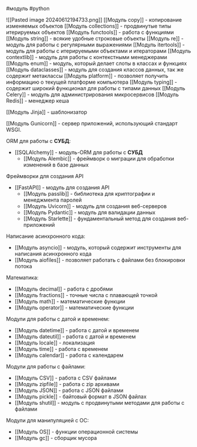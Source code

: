#модуль #python 

![[Pasted image 20240612194733.png]]
[[Модуль copy]] - копирование изменяемых объектов
[[Модуль collections]] - продвинутые типы итерируемых объектов
[[Модуль funсtools]] - работа с функциями
[[Модуль string]] - всякие удобные строковые объекты
[[Модуль re]] - модуль для работы с регулярными выражениями
[[Модуль itertools]] - модуль для работы с итерируемыми объектами и итераторами
[[Модуль contextlib]] - модуль для работы с контекстными менеджерами
[[Модуль enum]] - модуль, который делает слоты в классах и функциях
[[Модуль dataclasses]] - модуль для создания классов данных, так же содержит метаклассы
[[Модуль platform]] - позволяет получить информацию о текущей платформе компьютера
[[Модуль typing]] - содержит широкий функционал для работы с типами данных
[[Модуль Celery]] - модуль для администрирования микросервисов
[[Модуль Redis]] - менеджер кеша

[[Модуль Jinja]] - шаблонизатор

[[Модуль Gunicorn]] - сервер приложений, использующий стандарт WSGI.

ORM для работы с **СУБД**:
- [[SQLAlchemy]] - модуль-ORM для работы с **СУБД**
	- [[Модуль Alembic]] - фреймворк о миграции для обработки изменений в базе данных

 Фреймворки для создания API
- [[FastAPI]] - модуль для создания API
	- [[Модуль passlib]] - библиотека для криптографии и менеджмента паролей
	- [[Модуль Uvicorn]] - модуль для создания веб-серверов
	- [[Модуль Pydantic]] - модуль для валидации данных
	- [[Модуль Starlette]] - фундаментальный метод для создания веб-приложений

Написание асинхронного кода:
- [[Модуль asyncio]] - модуль, который содержит инструменты для написания асинхронного кода
- [[Модуль aiofiles]] - позволяет работать с файлами без блокировки потока

Математика:
- [[Модуль decimal]] - работа с дробями
- [[Модуль fractions]] - точные числа с плавающей точкой
- [[Модуль math]] - математические функции
- [[Модуль operator]] - математические функции

Модули для работы с датой и временем:
- [[Модуль datetime]] - работа с датой и временем
- [[Модуль dateutil]] - работа с датой и временем
- [[Модуль locale]] - локализация
- [[Модуль time]] - работа с временем
- [[Модуль calendar]] - работа с календарем

Модули для работы с файлами:
- [[Модуль CSV]] - работа с CSV файлами
- [[Модуль zipfile]] - работа с zip архивами
- [[Модуль JSON]] - работа с JSON файлами
- [[Модуль pickle]] - байтовый формат в JSON файлах
- [[Модуль shutil]] - модуль с продвинутыми методами для работы с файлами

Модули для манипуляцией с ОС:
- [[Модуль OS]] - функции операционной системы
- [[Модуль gc]] - сборщик мусора

